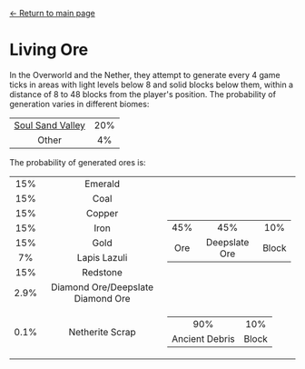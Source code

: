 [← Return to main page](../)
# Living Ore
In the Overworld and the Nether, they attempt to generate every 4 game ticks in areas with light levels below 8 and solid blocks below them, within a distance of 8 to 48 blocks from the player's position. The probability of generation varies in different biomes:

<table>
    <tr>
        <td align="center"><a href="https://minecraft.fandom.com/wiki/Soul_Sand_Valley">Soul Sand Valley</a></td>
        <td align="center">20%</td>
    </tr>
    <tr>
        <td align="center">Other</td>
        <td align="center">4%</td>
    </tr>
</table>

The probability of generated ores is:  

<table>
    <tr>
        <td align="center">15%</td>
        <td align="center">Emerald</td>
        <td align="center" rowspan="8">
            <table>
                <tr>
                    <td align="center">45%</td>
                    <td align="center">45%</td>
                    <td align="center">10%</td>
                </tr>
                <tr>
                    <td align="center">Ore</td>
                    <td align="center">Deepslate Ore</td>
                    <td align="center">Block</td>
                </tr>
            </table>
        </td>
    </tr>
    <tr>
        <td align="center">15%</td>
        <td align="center">Coal</td>
    </tr>
    <tr>
        <td align="center">15%</td>
        <td align="center">Copper</td>
    </tr>
    <tr>
        <td align="center">15%</td>
        <td align="center">Iron</td>
    </tr>
    <tr>
        <td align="center">15%</td>
        <td align="center">Gold</td>
    </tr>
    <tr>
        <td align="center">7%</td>
        <td align="center">Lapis Lazuli</td>
    </tr>
    <tr>
        <td align="center">15%</td>
        <td align="center">Redstone</td>
    </tr>
    <tr>
        <td align="center">2.9%</td>
        <td align="center">Diamond Ore/Deepslate Diamond Ore</td>
    </tr>
    <tr>
        <td align="center">0.1%</td>
        <td align="center">Netherite Scrap</td>
        <td align="center">
            <table>
                <tr>
                    <td align="center">90%</td>
                    <td align="center">10%</td>
                </tr>
                <tr>
                    <td align="center">Ancient Debris</td>
                    <td align="center">Block</td>
                </tr>
            </table>
        </td>
    </tr>
</table>
